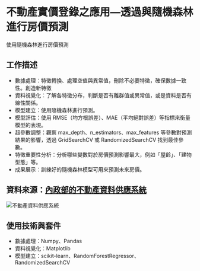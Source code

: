 # 不動產實價登錄之應用—透過與隨機森林進行房價預測

使用隨機森林進行房價預測

## 工作描述
- 數據處理：特徵轉換、處理空值與異常值，刪除不必要特徵，確保數據一致性。創造新特徵
- 資料視覺化：了解各特徵分布，判斷是否有離群值或異常值，或是資料是否有線性關係。
- 模型建立：使用隨機森林進行預測。
- 模型評估：使用 RMSE（均方根誤差）、MAE（平均絕對誤差）等指標來衡量模型的表現。
- 超參數調整：觀察 max_depth、n_estimators、max_features 等參數對預測結果的影響，透過 GridSearchCV 或 RandomizedSearchCV 找到最佳參數。
- 特徵重要性分析：分析哪些變數對於房價預測影響最大，例如「屋齡」、「建物型態」等。
- 成果展示：訓練好的隨機森林模型可用來預測未來房價。

## 資料來源：[內政部的不動產資料供應系統](https://plvr.land.moi.gov.tw/Login_input?authfailed=true#)
![不動產資料供應系統](不動產資料供應系統.png)

## 使用技術與套件
- 數據處理：Numpy、Pandas
- 資料視覺化：Matplotlib
- 模型建立：scikit-learn、RandomForestRegressor、RandomizedSearchCV

